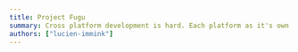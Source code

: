 ```yaml
---
title: Project Fugu
summary: Cross platform development is hard. Each platform as it's own implementation of an API and you end up with separate apps for each platform. Multiple frameworks try to fix this issue by creating an abstract between the platform and the application. Browser vendors are doing the same and it's called Project Fugu. In this talk I explain what it is and what it isn't.
authors: ["lucien-immink"]
---
```

